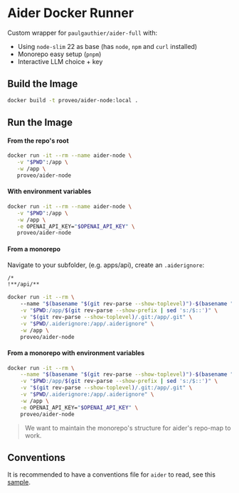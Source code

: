 # Aider Docker Runner

Custom wrapper for `paulgauthier/aider-full` with:

- Using `node-slim` 22 as base (has `node`, `npm` and `curl` installed)
- Monorepo easy setup (`pnpm`)
- Interactive LLM choice + key

## Build the Image

```bash
docker build -t proveo/aider-node:local .
```

## Run the Image

#### From the repo's root
```bash
docker run -it --rm --name aider-node \
   -v "$PWD":/app \
   -w /app \
   proveo/aider-node
```

#### With environment variables
```bash
docker run -it --rm --name aider-node \
   -v "$PWD":/app \
   -w /app \
   -e OPENAI_API_KEY="$OPENAI_API_KEY" \
   proveo/aider-node
```
#### From a monorepo
Navigate to your subfolder, (e.g. apps/api), create an `.aiderignore`:
```txt
/*
!**/api/**
```

```bash
docker run -it --rm \                                                                                                                                                                                                                              
    --name "$(basename "$(git rev-parse --show-toplevel)")-$(basename "$PWD")" \
    -v "$PWD:/app/$(git rev-parse --show-prefix | sed 's:/$::')" \
    -v "$(git rev-parse --show-toplevel)/.git:/app/.git" \
    -v "$PWD/.aiderignore:/app/.aiderignore" \
    -w /app \
    proveo/aider-node
```

#### From a monorepo with environment variables
```bash
docker run -it --rm \
    --name "$(basename "$(git rev-parse --show-toplevel)")-$(basename "$PWD")" \
    -v "$PWD:/app/$(git rev-parse --show-prefix | sed 's:/$::')" \
    -v "$(git rev-parse --show-toplevel)/.git:/app/.git" \
    -v "$PWD/.aiderignore:/app/.aiderignore" \
    -w /app \
    -e OPENAI_API_KEY="$OPENAI_API_KEY" \
    proveo/aider-node
```
> We want to maintain the monorepo's structure for aider's repo-map to work.

## Conventions
It is recommended to have a conventions file for `aider` to read, see this [sample](./2025CONVENTIONS.md).
